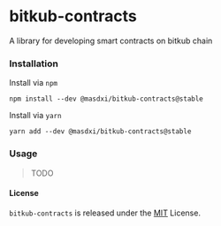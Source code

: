 # bitkub-contracts

A library for developing smart contracts on bitkub chain

### Installation

Install via `npm`
``` shell
npm install --dev @masdxi/bitkub-contracts@stable
```
Install via `yarn`
``` shell
yarn add --dev @masdxi/bitkub-contracts@stable
```
### Usage

> TODO

#### License
`bitkub-contracts` is released under the [MIT](LICENSE) License.
